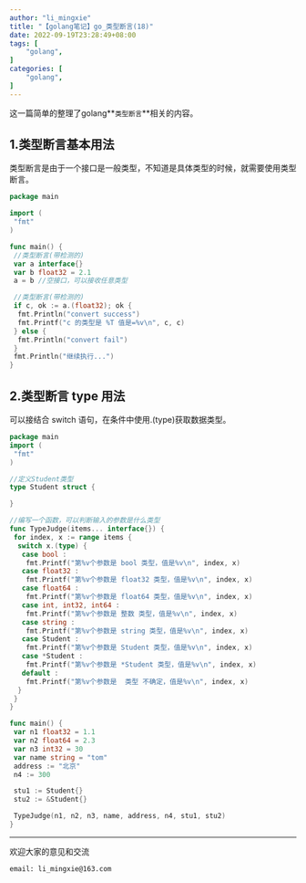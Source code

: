 ```yaml
---
author: "li_mingxie"
title: "【golang笔记】go_类型断言(18)"
date: 2022-09-19T23:28:49+08:00
tags: [
    "golang",
]
categories: [
    "golang",
]
---
```


这一篇简单的整理了golang**`类型断言`**相关的内容。<!--more-->

## 1.类型断言基本用法

类型断言是由于一个接口是一般类型，不知道是具体类型的时候，就需要使用类型断言。

```go
package main

import (
 "fmt"
)

func main() {
 //类型断言(带检测的)
 var a interface{}
 var b float32 = 2.1
 a = b //空接口，可以接收任意类型

 //类型断言(带检测的)
 if c, ok := a.(float32); ok {
  fmt.Println("convert success")
  fmt.Printf("c 的类型是 %T 值是=%v\n", c, c)
 } else {
  fmt.Println("convert fail")
 }
 fmt.Println("继续执行...")
}
```

## 2.类型断言 type 用法

可以接结合 switch 语句，在条件中使用.(type)获取数据类型。

```go
package main
import (
 "fmt"
)

//定义Student类型
type Student struct {

}

//编写一个函数，可以判断输入的参数是什么类型
func TypeJudge(items... interface{}) {
 for index, x := range items {
  switch x.(type) {
   case bool :
    fmt.Printf("第%v个参数是 bool 类型，值是%v\n", index, x)
   case float32 :
    fmt.Printf("第%v个参数是 float32 类型，值是%v\n", index, x)
   case float64 :
    fmt.Printf("第%v个参数是 float64 类型，值是%v\n", index, x)
   case int, int32, int64 :
    fmt.Printf("第%v个参数是 整数 类型，值是%v\n", index, x)
   case string :
    fmt.Printf("第%v个参数是 string 类型，值是%v\n", index, x)
   case Student :
    fmt.Printf("第%v个参数是 Student 类型，值是%v\n", index, x)
   case *Student :
    fmt.Printf("第%v个参数是 *Student 类型，值是%v\n", index, x)
   default :
    fmt.Printf("第%v个参数是  类型 不确定，值是%v\n", index, x)
  }
 }
}

func main() {
 var n1 float32 = 1.1
 var n2 float64 = 2.3
 var n3 int32 = 30
 var name string = "tom"
 address := "北京"
 n4 := 300

 stu1 := Student{}
 stu2 := &Student{}

 TypeJudge(n1, n2, n3, name, address, n4, stu1, stu2)
}
```

----------------------------------------------

欢迎大家的意见和交流

`email: li_mingxie@163.com`
